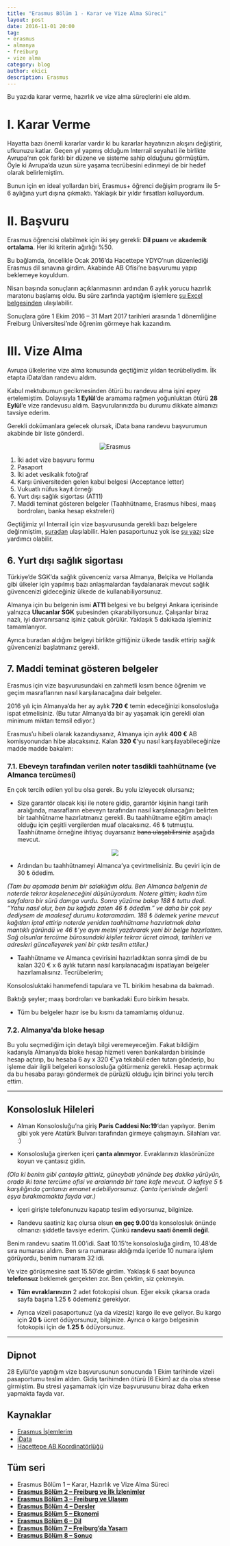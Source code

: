```yaml
---
title: "Erasmus Bölüm 1 - Karar ve Vize Alma Süreci"
layout: post
date: 2016-11-01 20:00
tag:
- erasmus
- almanya
- freiburg
- vize alma
category: blog
author: ekici
description: Erasmus
---
```


Bu yazıda karar verme, hazırlık ve vize alma süreçlerini ele aldım.


# I. Karar Verme

Hayatta bazı önemli kararlar vardır ki bu kararlar hayatınızın akışını değiştirir, ufkunuzu katlar. Geçen yıl yapmış olduğum Interrail seyahati ile birlikte Avrupa’nın çok farklı bir düzene ve sisteme sahip olduğunu görmüştüm. Öyle ki Avrupa’da uzun süre yaşama tecrübesini edinmeyi de bir hedef olarak belirlemiştim.

Bunun için en ideal yollardan biri, Erasmus+ öğrenci değişim programı ile 5-6 aylığına yurt dışına çıkmaktı. Yaklaşık bir yıldır fırsatları kolluyordum.


# II. Başvuru
Erasmus öğrencisi olabilmek için iki şey gerekli:
**Dil puanı** ve **akademik ortalama**. Her iki kriterin ağırlığı %50.

Bu bağlamda, öncelikle Ocak 2016’da Hacettepe YDYO’nun düzenlediği Erasmus dil sınavına girdim. Akabinde AB Ofisi’ne başvurumu yapıp beklemeye koyuldum.

Nisan başında sonuçların açıklanmasının ardından 6 aylık yorucu hazırlık maratonu başlamış oldu.  Bu süre zarfında yaptığım işlemlere [şu Excel belgesinden](../assets/images/2016/erasmus/Erasmus_Log.xlsx) ulaşılabilir.

Sonuçlara göre 1 Ekim 2016 – 31 Mart 2017 tarihleri arasında 1 dönemliğine Freiburg Üniversitesi’nde öğrenim görmeye hak kazandım.


# III. Vize Alma
Avrupa ülkelerine vize alma konusunda geçtiğimiz yıldan tecrübeliydim. İlk etapta iData’dan randevu aldım.

Kabul mektubumun gecikmesinden ötürü bu randevu alma işini epey ertelemiştim. Dolayısıyla **1 Eylül**‘de aramama rağmen yoğunluktan ötürü **28 Eylül**‘e vize randevusu aldım. Başvurularınızda bu durumu dikkate almanızı tavsiye ederim.

Gerekli dokümanlara gelecek olursak, iData bana randevu başvurumun akabinde bir liste gönderdi.

<p align="center">
  <img src="../assets/images/2016/erasmus/idata-belgeler.jpg" alt="Erasmus"/>
</p>

1. İki adet vize başvuru formu
2. Pasaport
3. İki adet vesikalık fotoğraf
4. Karşı üniversiteden gelen kabul belgesi (Acceptance letter)
5. Vukuatlı nüfus kayıt örneği
6. Yurt dışı sağlık sigortası (AT11)
7. Maddi teminat gösteren belgeler (Taahhütname, Erasmus hibesi, maaş bordroları, banka hesap ekstreleri)

Geçtiğimiz yıl Interrail için vize başvurusunda gerekli bazı belgelere değinmiştim, [şuradan](https://burakekici.com/schengen-vizesi) ulaşılabilir. Halen pasaportunuz yok ise [şu yazı](https://burakekici.com/pasaport-cikartmak) size yardımcı olabilir.

## 6. Yurt dışı sağlık sigortası
Türkiye’de SGK’da sağlık güvenceniz varsa Almanya, Belçika ve Hollanda gibi ülkeler için yapılmış bazı anlaşmalardan faydalanarak mevcut sağlık güvencenizi gideceğiniz ülkede de kullanabiliyorsunuz.

Almanya için bu belgenin ismi **AT11** belgesi ve bu belgeyi Ankara içerisinde yalnızca **Ulucanlar SGK** şubesinden çıkarabiliyorsunuz. Çalışanlar biraz nazlı, iyi davranırsanız işiniz çabuk görülür. Yaklaşık 5 dakikada işleminiz tamamlanıyor.

Ayrıca buradan aldığını belgeyi birlikte gittiğiniz ülkede tasdik ettirip sağlık güvencenizi başlatmanız gerekli.

## 7. Maddi teminat gösteren belgeler
Erasmus için vize başvurusundaki en zahmetli kısım bence öğrenim ve geçim masraflarının nasıl karşılanacağına dair belgeler.

2016 yılı için Almanya’da her ay aylık **720 €** temin edeceğinizi konsolosluğa ispat etmelisiniz. (Bu tutar Almanya’da bir ay yaşamak için gerekli olan minimum miktarı temsil ediyor.)

Erasmus’u hibeli olarak kazandıysanız, Almanya için aylık **400 €** AB komisyonundan hibe alacaksınız. Kalan **320 €**‘yu nasıl karşılayabileceğinize madde madde bakalım:


### 7.1. Ebeveyn tarafından verilen noter tasdikli taahhütname (ve Almanca tercümesi)

En çok tercih edilen yol bu olsa gerek. Bu yolu izleyecek olursanız;

- Size garantör olacak kişi ile notere gidip, garantör kişinin hangi tarih aralığında, masrafların ebeveyn tarafından nasıl karşılanacağını belirten bir taahhütname hazırlatmanız gerekli. Bu taahhütname eğitim amaçlı olduğu için çeşitli vergilerden muaf olacaksınız. 46 ₺ tutmuştu. Taahhütname örneğine ihtiyaç duyarsanız <s>bana ulaşabilirsiniz</s> aşağıda mevcut.

<p align="center">
  <img src="../assets/images/2016/erasmus/taahhutname.jpg"/>
</p>

- Ardından bu taahhütnameyi Almanca’ya çevirtmelisiniz. Bu çeviri için de 30 ₺ ödedim.

*(Tam bu aşamada benim bir salaklığım oldu. Ben Almanca belgenin de noterde tekrar kaşeleneceğini düşünüyordum. Notere gittim; kadın tüm sayfalara bir sürü damga vurdu. Sonra yüzüme bakıp 188 ₺ tuttu dedi. “Yahu nasıl olur, ben bu kağıda zaten 46 ₺ ödedim.” ve daha bir çok şey dediysem de maalesef durumu kotaramadım. 188 ₺ ödemek yerine mevcut kağıtları iptal ettirip noterde yeniden  taahhütname hazırlatmak daha mantıklı göründü ve 46 ₺’ye aynı metni yazdırarak yeni bir belge hazırlattım. Sağ olsunlar tercüme bürosundaki kişiler tekrar ücret almadı, tarihleri ve adresleri güncelleyerek yeni bir çıktı teslim ettiler.)*

- Taahhütname ve Almanca çevirisini hazırladıktan sonra şimdi de bu kalan 320 € x 6 aylık tutarın nasıl karşılanacağını ispatlayan belgeler hazırlamalısınız. Tecrübelerim;

Konsolosluktaki hanımefendi tapulara ve TL birikim hesabına da bakmadı.

Baktığı şeyler; maaş bordroları ve bankadaki Euro birikim hesabı.

- Tüm bu belgeler hazır ise bu kısmı da tamamlamış oldunuz.


### 7.2. Almanya'da bloke hesap

Bu yolu seçmediğim için detaylı bilgi veremeyeceğim. Fakat bildiğim kadarıyla Almanya’da bloke hesap hizmeti veren bankalardan birisinde hesap açtırıp, bu hesaba 6 ay x 320 €’ya tekabül eden tutarı gönderip, bu işleme dair ilgili belgeleri konsolosluğa götürmeniz gerekli. Hesap açtırmak da bu hesaba parayı göndermek de pürüzlü olduğu için birinci yolu tercih ettim.

---

## Konsolosluk Hileleri
- Alman Konsolosluğu’na giriş **Paris Caddesi No:19**‘dan yapılıyor. Benim gibi yok yere Atatürk Bulvarı tarafından girmeye çalışmayın. Silahları var. :)

- Konsolosluğa girerken içeri **çanta alınmıyor**. Evraklarınızı klasörünüze koyun ve çantasız gidin.

*(Ola ki benim gibi çantayla gittiniz, güneybatı yönünde beş dakika yürüyün, orada iki tane tercüme ofisi ve aralarında bir tane kafe mevcut. O kafeye 5 ₺ karşılığında çantanızı emanet edebiliyorsunuz. Çanta içerisinde değerli eşya bırakmamakta fayda var.)*

- İçeri girişte telefonunuzu kapatıp teslim ediyorsunuz, bilginize.

- Randevu saatiniz kaç olursa olsun **en geç 9.00**‘da konsolosluk önünde olmanızı şiddetle tavsiye ederim. Çünkü **randevu saati önemli değil**.

Benim randevu saatim 11.00’idi. Saat 10.15’te konsolosluğa girdim, 10.48’de sıra numarası aldım. Ben sıra numarası aldığımda içeride 10 numara işlem görüyordu, benim numaram 32 idi.

Ve vize görüşmesine saat 15.50’de girdim. Yaklaşık 6 saat boyunca **telefonsuz** beklemek gerçekten zor. Ben çektim, siz çekmeyin.

- **Tüm evraklarınızın** 2 adet fotokopisi olsun. Eğer eksik çıkarsa orada sayfa başına 1.25 ₺ ödemeniz gerekiyor.

- Ayrıca vizeli pasaportunuz (ya da vizesiz) kargo ile eve geliyor. Bu kargo için **20 ₺** ücret ödüyorsunuz, bilginize. Ayrıca o kargo belgesinin fotokopisi için de **1.25 ₺** ödüyorsunuz.

--- 

## Dipnot

28 Eylül’de yaptığım vize başvurusunun sonucunda 1 Ekim tarihinde vizeli pasaportumu teslim aldım. Gidiş tarihimden ötürü (6 Ekim) az da olsa strese girmiştim. Bu stresi yaşamamak için vize başvurusunu biraz daha erken yapmakta fayda var.

## Kaynaklar

- [Erasmus İşlemlerim](http://burakekici.com/wp-content/uploads/2017/01/Erasmus_Log.xlsx)
- [iData](http://idata.com.tr/tr/)
- [Hacettepe AB Koordinatörlüğü](https://www.abofisi.hacettepe.edu.tr/)

## Tüm seri

- Erasmus Bölüm 1 – Karar, Hazırlık ve Vize Alma Süreci
- **[Erasmus Bölüm 2 – Freiburg ve İlk İzlenimler](https://burakekici.com/erasmus-bolum-2)**
- **[Erasmus Bölüm 3 – Freiburg ve Ulaşım](https://burakekici.com/erasmus-bolum-3)**
- **[Erasmus Bölüm 4 – Dersler](https://burakekici.com/erasmus-bolum-4)**
- **[Erasmus Bölüm 5 – Ekonomi](https://burakekici.com/erasmus-bolum-5)**
- **[Erasmus Bölüm 6 – Dil](https://burakekici.com/erasmus-bolum-6)**
- **[Erasmus Bölüm 7 – Freiburg’da Yaşam](https://burakekici.com/erasmus-bolum-7)**
- **[Erasmus Bölüm 8 – Sonuç](https://burakekici.com/erasmus-bolum-8)**
